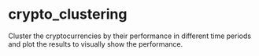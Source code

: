 # crypto_clustering
Cluster the cryptocurrencies by their performance in different time periods and plot the results to visually show the performance.
